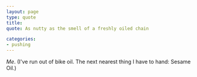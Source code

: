 ```yaml
---
layout: page
type: quote
title: 
quote: As nutty as the smell of a freshly oiled chain

categories: 
- pushing
---
```

_Me_. (I've run out of bike oil. The next nearest thing I have to hand: Sesame Oil.)
